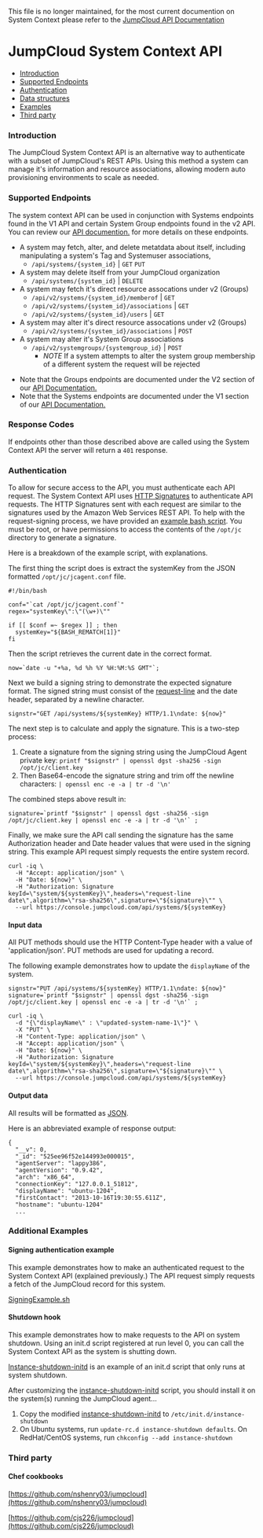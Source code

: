 This file is no longer maintained, for the most current documention on System Context please refer to the [JumpCloud API Documentation](https://docs.jumpcloud.com/1.0/authentication-and-authorization/system-context)

JumpCloud System Context API
================

* [Introduction](#introduction)
* [Supported Endpoints](#endpoints)
* [Authentication](#authentication)
* [Data structures](#data-structures)
* [Examples](#additional-examples)
* [Third party](#third-party)

### Introduction

The JumpCloud System Context API is an alternative way to authenticate with a subset of JumpCloud's REST APIs. Using this method a system can manage it's information and resource associations, allowing modern auto provisioning environments to scale as needed.

### Supported Endpoints 

The system context API can be used in conjunction with Systems endpoints found in the V1 API and certain System Group endpoints found in the v2 API. You can review our [API documention.](https://docs.jumpcloud.com/) for more details on these endpoints.

- A system may fetch, alter, and delete metatdata about itself, including manipulating a system's Tag and Systemuser associations, 
  - `/api/systems/{system_id}` | `GET` `PUT`
- A system may delete itself from your JumpCloud organization
  - `/api/systems/{system_id}` | `DELETE`
- A system may fetch it's direct resource assocations under v2 (Groups)
  - `/api/v2/systems/{system_id}/memberof` | `GET`
  - `/api/v2/systems/{system_id}/associations` | `GET`
  - `/api/v2/systems/{system_id}/users` | `GET`
- A system may alter it's direct resource assocations under v2 (Groups)
  - `/api/v2/systems/{system_id}/associations` | `POST`
- A system may alter it's System Group associations
  - `/api/v2/systemgroups/{systemgroup_id}` | `POST`
    - _NOTE_ If a system attempts to alter the system group membership of a different system the request will be rejected

* Note that the Groups endpoints are documented under the V2 section of our 
[API Documentation.](https://docs.jumpcloud.com/2.0/groups) 
* Note that the Systems endpoints are documented under the V1 section of our [API Documentation.](https://docs.jumpcloud.com/1.0/systems)

### Response Codes

If endpoints other than those described above are called using the System Context API the server will return a `401` response.

### Authentication

To allow for secure access to the API, you must authenticate each API request.
The System Context API uses [HTTP Signatures](http://tools.ietf.org/html/draft-cavage-http-signatures-00) to authenticate API requests. 
The HTTP Signatures sent with each request are similar to the signatures used by the Amazon Web Services REST API.
To help with the request-signing process, we have provided an [example bash script](/examples/shell/SigningExample.sh). You must be root, or have permissions to access the contents of the `/opt/jc` directory to generate a signature.


Here is a breakdown of the example script, with explanations.

The first thing the script does is extract the systemKey from the JSON formatted `/opt/jc/jcagent.conf` file.

```
#!/bin/bash

conf="`cat /opt/jc/jcagent.conf`"
regex="systemKey\":\"(\w+)\""

if [[ $conf =~ $regex ]] ; then
  systemKey="${BASH_REMATCH[1]}"
fi
```

Then the script retrieves the current date in the correct format.

```
now=`date -u "+%a, %d %h %Y %H:%M:%S GMT"`;
```

Next we build a signing string to demonstrate the expected signature format. The signed string must consist of the [request-line](http://tools.ietf.org/html/rfc2616#page-35) and the date header, separated by a newline character.

```
signstr="GET /api/systems/${systemKey} HTTP/1.1\ndate: ${now}"
```

The next step is to calculate and apply the signature. This is a two-step process:

1. Create a signature from the signing string using the JumpCloud Agent private key: ``printf "$signstr" | openssl dgst -sha256 -sign /opt/jc/client.key``
1. Then Base64-encode the signature string and trim off the newline characters: ``| openssl enc -e -a | tr -d '\n'``

The combined steps above result in:

```
signature=`printf "$signstr" | openssl dgst -sha256 -sign /opt/jc/client.key | openssl enc -e -a | tr -d '\n'` ;
```

Finally, we make sure the API call sending the signature has the same Authorization header and Date header values that were used in the signing string.
This example API request simply requests the entire system record.

```
curl -iq \
  -H "Accept: application/json" \
  -H "Date: ${now}" \
  -H "Authorization: Signature keyId=\"system/${systemKey}\",headers=\"request-line date\",algorithm=\"rsa-sha256\",signature=\"${signature}\"" \
  --url https://console.jumpcloud.com/api/systems/${systemKey}
```

#### Input data

All PUT methods should use the HTTP Content-Type header with a value of 'application/json'. PUT methods are used for updating a record.

The following example demonstrates how to update the `displayName` of the system.

```
signstr="PUT /api/systems/${systemKey} HTTP/1.1\ndate: ${now}"
signature=`printf "$signstr" | openssl dgst -sha256 -sign /opt/jc/client.key | openssl enc -e -a | tr -d '\n'` ;

curl -iq \
  -d "{\"displayName\" : \"updated-system-name-1\"}" \
  -X "PUT" \
  -H "Content-Type: application/json" \
  -H "Accept: application/json" \
  -H "Date: ${now}" \
  -H "Authorization: Signature keyId=\"system/${systemKey}\",headers=\"request-line date\",algorithm=\"rsa-sha256\",signature=\"${signature}\"" \
  --url https://console.jumpcloud.com/api/systems/${systemKey}
```


#### Output data

All results will be formatted as [JSON](www.json.org).

Here is an abbreviated example of response output:

```
{
  "__v": 0,
  "_id": "525ee96f52e144993e000015",
  "agentServer": "lappy386",
  "agentVersion": "0.9.42",
  "arch": "x86_64",
  "connectionKey": "127.0.0.1_51812",
  "displayName": "ubuntu-1204",
  "firstContact": "2013-10-16T19:30:55.611Z",
  "hostname": "ubuntu-1204" 
  ...
```


### Additional Examples

#### Signing authentication example

This example demonstrates how to make an authenticated request to the System Context API (explained previously.)
The API request simply requests a fetch of the JumpCloud record for this system.

[SigningExample.sh](/examples/shell/SigningExample.sh)


#### Shutdown hook 

This example demonstrates how to make requests to the API on system shutdown.
Using an init.d script registered at run level 0, you can call the System Context API as the system is shutting down.

[Instance-shutdown-initd](/examples/instance-shutdown-initd) is an example of an init.d script that only runs at system shutdown.

After customizing the [instance-shutdown-initd](/examples/instance-shutdown-initd) script, you should install it on the system(s) running the JumpCloud agent...

1. Copy the modified [instance-shutdown-initd](/examples/instance-shutdown-initd) to `/etc/init.d/instance-shutdown`
2. On Ubuntu systems, run `update-rc.d instance-shutdown defaults`. On RedHat/CentOS systems, run `chkconfig --add instance-shutdown`


### Third party

#### Chef cookbooks

[https://github.com/nshenry03/jumpcloud](https://github.com/nshenry03/jumpcloud)

[https://github.com/cjs226/jumpcloud](https://github.com/cjs226/jumpcloud)




